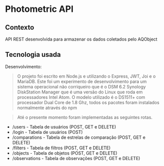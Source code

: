 # Photometric API

## Contexto
API REST desenvolvida para armazenar os dados coletados pelo AQObject

## Tecnologia usada

Desenvolvimento:
> O projeto foi escrito em Node.js e utilizando o Express, JWT, Joi e o MariaDB. Este foi um experimento de desenvolvimento para um sistema operacional não corriqueiro que é o DSM 6.2 Synology DiskStation Manager que é uma versão do Linux que roda em processadores Intel Atom. O modelo utilizado é o DS1511+ com processador Dual Core de 1.8 Ghz, todos os pacotes foram instalados normalmente através do npm

> Até o presente momento foram implementadas as seguintes rotas.

* /users - Tabela de usuários (POST, GET e DELETE)
* /login - Tabela de usuários (POST)
* /comparations - Tabela de estrelas de comparação (POST, GET e DELETE)
* /filters - Tabela de filtros (POST, GET e DELETE)
* /objects - Tabela de objetos (POST, GET e DELETE)
* /observations - Tabela de observações (POST, GET e DELETE)

